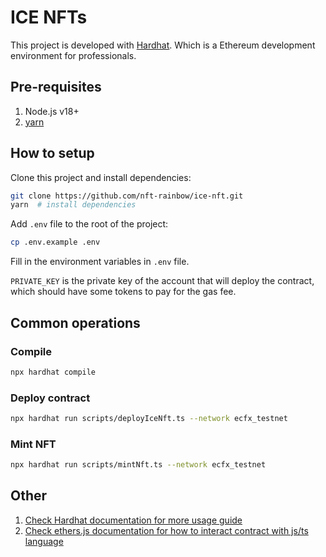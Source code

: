 # ICE NFTs

This project is developed with [Hardhat](https://hardhat.org/). Which is a Ethereum development environment for professionals.

## Pre-requisites

1. Node.js v18+
2. [yarn](https://yarnpkg.com/)

## How to setup

Clone this project and install dependencies:

```bash
git clone https://github.com/nft-rainbow/ice-nft.git
yarn  # install dependencies
```

Add `.env` file to the root of the project:

```bash
cp .env.example .env
```

Fill in the environment variables in `.env` file.

`PRIVATE_KEY` is the private key of the account that will deploy the contract, which should have some tokens to pay for the gas fee.

## Common operations

### Compile

```bash
npx hardhat compile
```

### Deploy contract

```bash
npx hardhat run scripts/deployIceNft.ts --network ecfx_testnet
```

### Mint NFT

```bash
npx hardhat run scripts/mintNft.ts --network ecfx_testnet
```

## Other

1. [Check Hardhat documentation for more usage guide](https://hardhat.org/getting-started/)
2. [Check ethers.js documentation for how to interact contract with js/ts language](https://docs.ethers.org/v6/)
